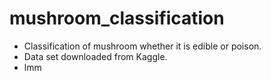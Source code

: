 # mushroom_classification
- Classification of mushroom whether it is edible or poison.
- Data set downloaded from Kaggle.
- lmm




















